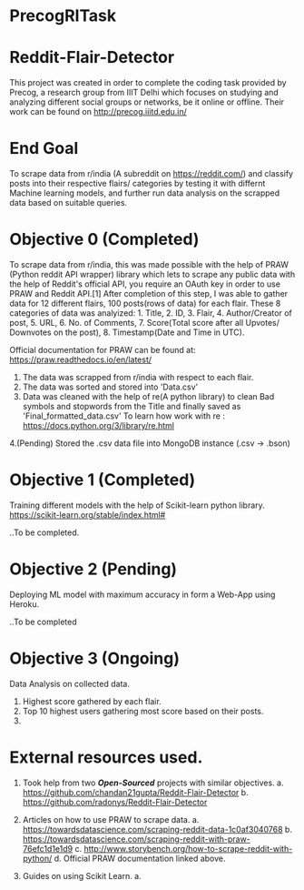 # PrecogRITask


# Reddit-Flair-Detector

This project was created in order to complete the coding task provided by Precog, a research group from IIIT Delhi which focuses on studying and analyzing different social groups or networks, be it online or offline. Their work can be found on http://precog.iiitd.edu.in/


# End Goal

To scrape data from r/india (A subreddit on https://reddit.com/) and classify posts into their respective flairs/ categories by testing it with differnt Machine learning models, and further run data analysis on the scrapped data based on suitable queries.


# Objective 0 (Completed)

To scrape data from r/india, this was made possible with the help of PRAW (Python reddit API wrapper) library which lets to scrape any public data with the help of Reddit's official API, you require an OAuth key in order to use PRAW and Reddit API.[1]
After completion of this step, I was able to gather data for 12 different flairs, 100 posts(rows of data) for each flair. 
These 8 categories of data was analyized: 1. Title, 2. ID, 3. Flair, 4. Author/Creator of post, 5. URL, 6. No. of Comments, 7. Score(Total score after all Upvotes/ Downvotes on the post), 8. Timestamp(Date and Time in UTC). 

Official documentation for PRAW can be found at: https://praw.readthedocs.io/en/latest/

1. The data was scrapped from r/india with respect to each flair.
2. The data was sorted and stored into 'Data.csv'
3. Data was cleaned with the help of re(A python library) to clean Bad symbols and stopwords from the Title and finally saved as 'Final_formatted_data.csv' 
    To learn how work with re : https://docs.python.org/3/library/re.html
    
4.(Pending) Stored the .csv data file into MongoDB instance (.csv -> .bson)


# Objective 1 (Completed)

Training different models with the help of Scikit-learn python library. https://scikit-learn.org/stable/index.html#

..To be completed.


# Objective 2 (Pending)

Deploying ML model with maximum accuracy in form a Web-App using Heroku. 

..To be completed


# Objective 3 (Ongoing)

Data Analysis on collected data. 

1. Highest score gathered by each flair. 
2. Top 10 highest users gathering most score based on their posts. 
3. 


# External resources used. 
1. Took help from two ***Open-Sourced*** projects with similar objectives.
    a. https://github.com/chandan21gupta/Reddit-Flair-Detector
    b. https://github.com/radonys/Reddit-Flair-Detector
  
2. Articles on how to use PRAW to scrape data. 
    a. https://towardsdatascience.com/scraping-reddit-data-1c0af3040768
    b. https://towardsdatascience.com/scraping-reddit-with-praw-76efc1d1e1d9
    c. http://www.storybench.org/how-to-scrape-reddit-with-python/
    d. Official PRAW documentation linked above.
  
3. Guides on using Scikit Learn. 
    a. 
